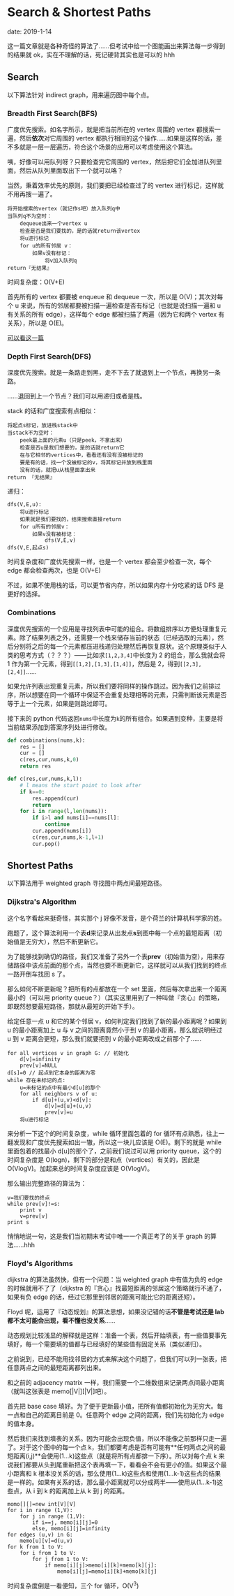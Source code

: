 # Search & Shortest Paths

date: 2019-1-14

这一篇文章就是各种奇怪的算法了……但考试中给一个图能画出来算法每一步得到的结果就 ok，实在不理解的话，死记硬背其实也是可以的 hhh

## Search

以下算法针对 indirect graph，用来遍历图中每个点。

### Breadth First Search(BFS)

广度优先搜索。如名字所示，就是把当前所在的 vertex 周围的 vertex 都搜索一遍，然后**依次**对它周围的 vertex 都执行相同的这个操作……如果是这样的话，差不多就是一层一层遍历，符合这个场景的应用可以考虑使用这个算法。

咦，好像可以用队列呀？只要检查完它周围的 vertex，然后把它们全加进队列里面，然后从队列里面取出下一个就可以咯？

当然，秉着效率优先的原则，我们要把已经检查过了的 vertex 进行标记，这样就不用再搜一遍了。

    将开始搜索的vertex（就记作s吧）放入队列q中
    当队列q不为空时：
        dequeue出来一个vertex u
        检查是否是我们要找的，是的话就return该vertex
        将u进行标记
        for u的所有邻居 v：
    	    如果v没有标记：
    		    将v加入队列q
    return『无结果』

时间复杂度：O(V+E)

首先所有的 vertex 都要被 enqueue 和 dequeue 一次，所以是 O(V)；其次对每个 u 来说，所有的邻居都要被扫描一遍检查是否有标记（也就是说扫描一遍和 u 有关系的所有 edge），这样每个 edge 都被扫描了两遍（因为它和两个 vertex 有关系），所以是 O(E)。

[可以看这一篇](https://blog.csdn.net/raphealguo/article/details/7523411)

### Depth First Search(DFS)

深度优先搜索。就是一条路走到黑，走不下去了就退到上一个节点，再换另一条路。

……退回到上一个节点？我们可以用递归或者是栈。

stack 的话和广度搜索有点相似：

    将起点s标记，放进栈stack中
    当stack不为空时：
        peek最上面的元素u（只是peek，不拿出来）
        检查是否u是我们想要的，是的话就return它
        在与它相邻的vertices中，看看还有没有没被标记的
        要是有的话，找一个没被标记的v，将其标记并放到栈里面
        没有的话，就把u从栈里面拿出来
    return 『无结果』

递归：

    dfs(V,E,u):
        将u进行标记
        如果就是我们要找的，结束搜索直接return
        for u所有的邻居v：
    	    如果v没有被标记：
    		    dfs(V,E,v)
    dfs(V,E,起点s)

时间复杂度和广度优先搜索一样，也是一个 vertex 都会至少检查一次，每个 edge 都会检查两次，也是 O(V+E)

不过，如果不使用栈的话，可以更节省内存，所以如果内存十分吃紧的话 DFS 是更好的选择。

### Combinations

深度优先搜索的一个应用是寻找列表中可能的组合。将数组排序以方便处理重复元素。除了结果列表之外，还需要一个栈来储存当前的状态（已经选取的元素），然后分别将之后的每一个元素都压进栈递归处理然后再恢复原状。这个原理类似于人类的思考方式（？？？）——比如求`[1,2,3,4]`中长度为 2 的组合，那么我就会将 1 作为第一个元素，得到`[[1,2],[1,3],[1,4]]`，然后是 2，得到`[[2,3],[2,4]]`……

如果允许列表出现重复元素，所以我们要将同样的操作跳过。因为我们之前排过序，所以想要在同一个循环中保证不会重复处理相等的元素，只需判断该元素是否等于上一个元素，如果是则跳过即可。

接下来的 python 代码返回`nums`中长度为`k`的所有组合。如果遇到变种，主要是将当前结果添加到答案序列处进行修改。

```python
def combinations(nums,k):
    res = []
    cur = []
    c(res,cur,nums,k,0)
    return res

def c(res,cur,nums,k,l):
    # l means the start point to look after
    if k==0:
        res.append(cur)
        return
    for i in range(l,len(nums)):
        if i>l and nums[i]==nums[l]:
            continue
        cur.append(nums[i])
        c(res,cur,nums,k-1,l+1)
        cur.pop()
```

## Shortest Paths

以下算法用于 weighted graph 寻找图中两点间最短路径。

### Dijkstra's Algorithm

这个名字看起来挺奇怪，其实那个 j 好像不发音，是个荷兰的计算机科学家的姓。

跑题了，这个算法利用一个表**d**来记录从出发点**s**到图中每一个点的最短距离（初始值是无穷大），然后不断更新它。

为了能够找到确切的路径，我们又准备了另外一个表**prev**（初始值为空），用来存储路径中该点前面的那个点，当然也要不断更新它，这样就可以从我们找到的终点一路开倒车找回 s 了。

那么如何不断更新呢？把所有的点都放在一个 set 里面，然后每次拿出来一个距离最小的（可以用 priority queue？）（其实这里用到了一种叫做『贪心』的策略，即既然想要最短路径，那就从最短的开始下手）。

给定任意一点 u 和它的某个邻居 v，如何判定我们找到了新的最小距离呢？如果到 u 的最小距离加上 u 与 v 之间的距离竟然小于到 v 的最小距离，那么就说明经过 u 到 v 距离会更短，那么我们就要把到 v 的最小距离改成之前那个了……

    for all vertices v in graph G: // 初始化
        d[v]=infinity
        prev[v]=NULL
    d[s]=0 // 起点到它本身的距离为零
    while 存在未标记的点:
    	u=未标记的点中有最小d[u]的那个
    	for all neighbors v of u:
    		if d[u]+(u,v)<d[v]:
    			d[v]=d[u]+(u,v)
    			prev[v]=u
    	将u进行标记

来分析一下这个的时间复杂度，while 循环里面包着的 for 循环有点熟悉，往上一翻发现和广度优先搜索如出一辙，所以这一块儿应该是 O(E)。剩下的就是 while 里面包着的找最小 d[u]的那个了，之前我们说过可以用 priority queue，这个的时间复杂度是 O(logn)，剩下的部分是和点（vertices）有关的，因此是 O(VlogV)。加起来总的时间复杂度应该是 O(VlogV)。

那么输出完整路径的算法为：

    v=我们要找的终点
    while prev[v]!=s:
        print v
        v=prev[v]
    print s

悄悄地说一句，这是我们当初期末考试中唯一一个真正考了的关于 graph 的算法……hhh

### Floyd's Algorithms

dijkstra 的算法虽然快，但有一个问题：当 weighted graph 中有值为负的 edge 的时候就用不了了（dijkstra 的『贪心』找最短距离的邻居这个策略就行不通了，如果有负 edge 的话，经过它那里到邻居的距离可能比它的距离还短）。

Floyd 呢，运用了『动态规划』的算法思想，如果没记错的话**不管是考试还是 lab 都不太可能会出现，看不懂也没关系**……

动态规划比较浅显的解释就是这样：准备一个表，然后开始填表，有一些值要事先填好，每一个需要填的值都与已经填好的某些值有固定关系（类似递归）。

之前说到，已经不能用找邻居的方式来解决这个问题了，但我们可以列一张表，把任意两点之间的最短距离都列出来。

和之前的 adjacency matrix 一样，我们需要一个二维数组来记录两点间最小距离（就叫这张表是 memo\[|V|\]\[|V|\]吧）。

首先把 base case 填好。为了便于更新最小值，把所有值都初始化为无穷大。每一点和自己的距离目前是 0。任意两个 edge 之间的距离，我们先初始化为 edge 的值本身。

然后我们来找到填表的关系。因为可能会出现负值，所以不能像之前那样只走一遍了。对于这个图中的每一个点 k，我们都要考虑是否有可能有**任何两点之间的最短距离(i,j)**会使用(1...k)这些点（就是将所有点都排一下序）。所以对每个点 k 来说我们都要从头到尾重新把这个表再填一下，看看会不会有更小的值。如果这个最小距离和 k 根本没关系的话，那么使用(1...k)这些点和使用(1...k-1)这些点的结果是一样的。如果有关系的话，那么最小距离就可以分成两半——使用从(1...k-1)这些点，从 i 到 k 的距离加上从 k 到 j 的距离。

    momo[][]=new int[V][V]
    for i in range (1,V):
        for j in range (1,V):
    	    if i==j, memo[i][j]=0
    	    else, memo[i][j]=infinity
    for edges (u,v) in G:
    	memo[u][v]=d(u,v)
    for k from 1 to V:
    	for i from 1 to V:
    		for j from 1 to V:
    			if memo[i][j]>memo[i][k]+memo[k][j]:
    				memo[i][j]=memo[i][k]+memo[k][j]

时间复杂度倒是一看便知，三个 for 循环，O(V<sup>3</sup>)
